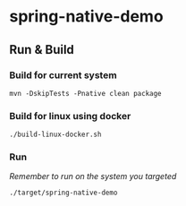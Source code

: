 
# spring-native-demo

## Run & Build

### Build for current system

````shell
mvn -DskipTests -Pnative clean package
````

### Build for linux using docker

````shell
./build-linux-docker.sh
````

### Run

_Remember to run on the system you targeted_

````shell
./target/spring-native-demo
````
